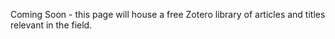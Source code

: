 Coming Soon - this page will house a free Zotero library of articles and titles relevant in the field.